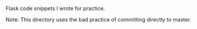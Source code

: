 Flask code snippets I wrote for practice. 

Note: This directory uses the bad practice of committing directly to master. 
